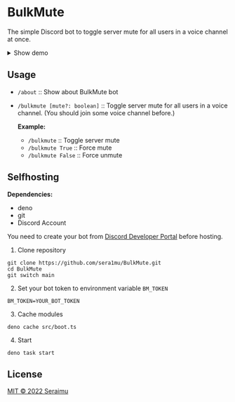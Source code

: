 # BulkMute

The simple Discord bot to toggle server mute for all users in a voice channel at
once.

<details>
<summary>Show demo</summary>

![demo](https://user-images.githubusercontent.com/79352785/183247225-2fba2b7d-858a-4efc-aca7-9a075d46413b.gif)

</details>

## Usage

- `/about` :: Show about BulkMute bot
- `/bulkmute [mute?: boolean]` :: Toggle server mute for all users in a voice
  channel. (You should join some voice channel before.)

  **Example:**
  - `/bulkmute` :: Toggle server mute
  - `/bulkmute True` :: Force mute
  - `/bulkmute False` :: Force unmute

## Selfhosting

**Dependencies:**

- deno
- git
- Discord Account

You need to create your bot from
[Discord Developer Portal](https://discord.com/developers/applications) before
hosting.

1. Clone repository

```
git clone https://github.com/sera1mu/BulkMute.git
cd BulkMute
git switch main
```

2. Set your bot token to environment variable `BM_TOKEN`

```
BM_TOKEN=YOUR_BOT_TOKEN
```

3. Cache modules

```
deno cache src/boot.ts
```

4. Start

```
deno task start
```

## License

[MIT &copy; 2022 Seraimu](https://github.com/sera1mu/bulkmute/blob/main/LICENSE)
